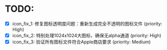 # TODO:

- [x] icon_fix_1: 修复图标透明度问题：重新生成完全不透明的图标文件 (priority: High)
- [x] icon_fix_2: 特别处理1024x1024大图标，确保无alpha通道 (priority: High)
- [x] icon_fix_3: 验证所有图标文件符合Apple商店要求 (priority: Medium)
